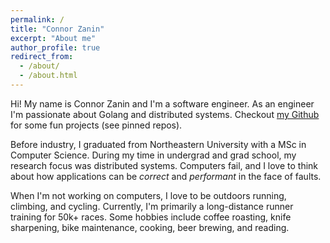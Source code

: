 ```yaml
---
permalink: /
title: "Connor Zanin"
excerpt: "About me"
author_profile: true
redirect_from: 
  - /about/
  - /about.html
---
```


Hi! My name is Connor Zanin and I'm a software engineer. As an engineer I'm
passionate about Golang and distributed systems. Checkout [my
Github](https://github.com/cnnrznn) for some fun projects (see pinned repos).

Before industry, I graduated from Northeastern University with a MSc in Computer
Science.  During my time in undergrad and grad school, my research focus was
distributed systems.  Computers fail, and I love to think about how applications
can be _correct_ and _performant_ in the face of faults.

When I'm not working on computers, I love to be outdoors running, climbing, and
cycling.  Currently, I'm primarily a long-distance runner training for 50k+
races.  Some hobbies include coffee roasting, knife sharpening, bike
maintenance, cooking, beer brewing, and reading.
